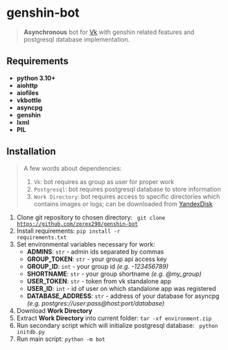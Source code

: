 # genshin-bot
> **Asynchronous** bot for [Vk](https://vk.com/bot_genshin) with genshin related features and postgresql database
> implementation.

## Requirements
* **python 3.10+**
* **aiohttp**
* **aiofiles**
* **vkbottle**
* **asyncpg**
* **genshin**
* **lxml**
* **PIL**

## Installation
> A few words about dependencies:
> 1. <code>Vk</code>: bot requires as group as user for proper work
> 2. <code>Postgresql</code>: bot requires postgresql database to store information
> 3. <code>Work Directory</code>: bot requires access to specific directories which contains images or logs; 
can be downloaded from [YandexDisk](https://disk.yandex.ru/d/LPnj__Hr9pK8NA)

 1. Clone git repository to chosen directory:
<code> git clone https://github.com/zerex290/genshin-bot </code>
 2. Install requirements: <code>pip install -r requirements.txt</code>
 3. Set environmental variables necessary for work:
    * **ADMINS**: <code>str</code> - admin ids separated by commas
    * **GROUP_TOKEN**: <code>str</code> - your group api access key
    * **GROUP_ID**: <code>int</code> - your group id *(e.g. -123456789)*
    * **SHORTNAME**: <code>str</code> - your group shortname *(e.g. @my_group)*
    * **USER_TOKEN**: <code>str</code> - token from vk standalone app
    * **USER_ID**: <code>int</code> - id of user on which standalone app was registered
    * **DATABASE_ADDRESS**: <code>str</code> - address of your database for asyncpg
*(e.g. postgres://user:pass@host:port/database)*
 4. Download **Work Directory**
 5. Extract **Work Directory** into current folder: <code>tar -xf environment.zip </code>
 6. Run secondary script which will initialize postgresql database: <code> python initdb.py </code>
 7. Run main script: <code>python -m bot</code>
